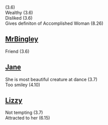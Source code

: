 (3.6)  
Wealthy (3.6)  
Disliked (3.6)  
Gives definiton of Accomplished Woman (8.26)

[MrBingley](MrBingley.md)
-
Friend (3.6)

[Jane](Jane.md)
-
She is most beautiful creature at dance (3.7)  
Too smiley (4.10)

[Lizzy](Lizzy.md)
-
Not tempting (3.7)  
Attracted to her (6.15)